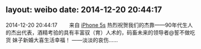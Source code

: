 layout: weibo
date: 2014-12-20 20:44:17
---
2014-12-20 20:44:17  &nbsp;&nbsp;&nbsp;&nbsp;&nbsp;&nbsp; 来自 <a href="sinaweibo://customweibosource" rel="nofollow">iPhone 5s</a>
热烈祝贺我们的杰靠——90年代生人的杰出代表，酒精考验的具有丰富驭（育）人术的，码畜未来的领导者@誓不做吃货 妹子新婚大喜生活幸福！ ——淡淡的哀伤…… ​​​
